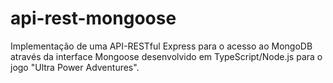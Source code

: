 # api-rest-mongoose
Implementação de uma API-RESTful Express para o acesso ao MongoDB através da interface Mongoose desenvolvido em TypeScript/Node.js para o jogo "Ultra Power Adventures".
